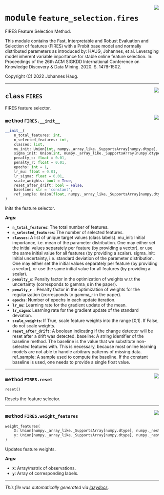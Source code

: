 <!-- markdownlint-disable -->

<a href="https://github.com/haugjo/float/tree/main/float/feature_selection/fires.py#L0"><img align="right" style="float:right;" src="https://img.shields.io/badge/-source-cccccc?style=flat-square"></a>

# <kbd>module</kbd> `feature_selection.fires`
FIRES Feature Selection Method. 

This module contains the Fast, Interpretable and Robust Evaluation and Selection of features (FIRES) with a Probit base model and normally distributed parameters as introduced by: HAUG, Johannes, et al. Leveraging model inherent variable importance for stable online feature selection. In: Proceedings of the 26th ACM SIGKDD International Conference on Knowledge Discovery & Data Mining. 2020. S. 1478-1502. 

Copyright (C) 2022 Johannes Haug. 



---

<a href="https://github.com/haugjo/float/tree/main/float/feature_selection/fires.py#L21"><img align="right" style="float:right;" src="https://img.shields.io/badge/-source-cccccc?style=flat-square"></a>

## <kbd>class</kbd> `FIRES`
FIRES feature selector. 

<a href="https://github.com/haugjo/float/tree/main/float/feature_selection/fires.py#L23"><img align="right" style="float:right;" src="https://img.shields.io/badge/-source-cccccc?style=flat-square"></a>

### <kbd>method</kbd> `FIRES.__init__`

```python
__init__(
    n_total_features: int,
    n_selected_features: int,
    classes: list,
    mu_init: Union[int, numpy._array_like._SupportsArray[numpy.dtype], numpy._nested_sequence._NestedSequence[numpy._array_like._SupportsArray[numpy.dtype]], bool, float, complex, str, bytes, numpy._nested_sequence._NestedSequence[Union[bool, int, float, complex, str, bytes]]] = 0,
    sigma_init: Union[int, numpy._array_like._SupportsArray[numpy.dtype], numpy._nested_sequence._NestedSequence[numpy._array_like._SupportsArray[numpy.dtype]], bool, float, complex, str, bytes, numpy._nested_sequence._NestedSequence[Union[bool, int, float, complex, str, bytes]]] = 1,
    penalty_s: float = 0.01,
    penalty_r: float = 0.01,
    epochs: int = 1,
    lr_mu: float = 0.01,
    lr_sigma: float = 0.01,
    scale_weights: bool = True,
    reset_after_drift: bool = False,
    baseline: str = 'constant',
    ref_sample: Union[float, numpy._array_like._SupportsArray[numpy.dtype], numpy._nested_sequence._NestedSequence[numpy._array_like._SupportsArray[numpy.dtype]], bool, int, complex, str, bytes, numpy._nested_sequence._NestedSequence[Union[bool, int, float, complex, str, bytes]]] = 0
)
```

Inits the feature selector. 



**Args:**
 
 - <b>`n_total_features`</b>:  The total number of features. 
 - <b>`n_selected_features`</b>:  The number of selected features. 
 - <b>`classes`</b>:  A list of unique target values (class labels). mu_init:  Initial importance, i.e. mean of the parameter distribution. One may either set the initial values  separately per feature (by providing a vector), or use the same initial value for all features  (by providing a scalar). sigma_init:  Initial uncertainty, i.e. standard deviation of the parameter distribution. One may either set the  initial values separately per feature (by providing a vector), or use the same initial value for all  features (by providing a scalar). 
 - <b>`penalty_s`</b>:  Penalty factor in the optimization of weights w.r.t the uncertainty (corresponds to gamma_s in  the paper). 
 - <b>`penalty_r `</b>:  Penalty factor in the optimization of weights for the regularization (corresponds to gamma_r  in the paper). 
 - <b>`epochs`</b>:  Number of epochs in each update iteration. 
 - <b>`lr_mu`</b>:  Learning rate for the gradient update of the mean. 
 - <b>`lr_sigma`</b>:  Learning rate for the gradient update of the standard deviation. 
 - <b>`scale_weights`</b>:  If True, scale feature weights into the range [0,1]. If False, do not scale weights. 
 - <b>`reset_after_drift`</b>:  A boolean indicating if the change detector will be reset after a drift was detected. baseline:  A string identifier of the baseline method. The baseline is the value that we substitute non-selected  features with. This is necessary, because most online learning models are not able to handle arbitrary  patterns of missing data. ref_sample:  A sample used to compute the baseline. If the constant baseline is used, one needs to provide a single  float value. 




---

<a href="https://github.com/haugjo/float/tree/main/float/feature_selection/fires.py#L107"><img align="right" style="float:right;" src="https://img.shields.io/badge/-source-cccccc?style=flat-square"></a>

### <kbd>method</kbd> `FIRES.reset`

```python
reset()
```

Resets the feature selector. 

---

<a href="https://github.com/haugjo/float/tree/main/float/feature_selection/fires.py#L89"><img align="right" style="float:right;" src="https://img.shields.io/badge/-source-cccccc?style=flat-square"></a>

### <kbd>method</kbd> `FIRES.weight_features`

```python
weight_features(
    X: Union[numpy._array_like._SupportsArray[numpy.dtype], numpy._nested_sequence._NestedSequence[numpy._array_like._SupportsArray[numpy.dtype]], bool, int, float, complex, str, bytes, numpy._nested_sequence._NestedSequence[Union[bool, int, float, complex, str, bytes]]],
    y: Union[numpy._array_like._SupportsArray[numpy.dtype], numpy._nested_sequence._NestedSequence[numpy._array_like._SupportsArray[numpy.dtype]], bool, int, float, complex, str, bytes, numpy._nested_sequence._NestedSequence[Union[bool, int, float, complex, str, bytes]]]
)
```

Updates feature weights. 



**Args:**
 
 - <b>`X`</b>:  Array/matrix of observations. 
 - <b>`y`</b>:  Array of corresponding labels. 




---

_This file was automatically generated via [lazydocs](https://github.com/ml-tooling/lazydocs)._
